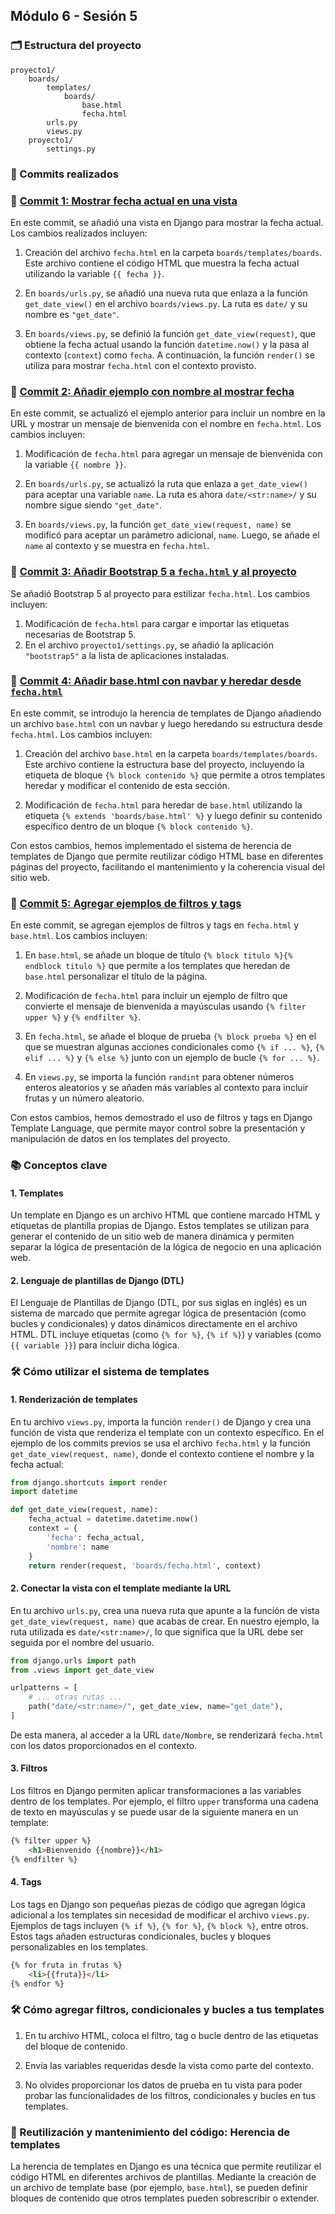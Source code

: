 ## Módulo 6 - Sesión 5

### 🗂️ Estructura del proyecto
```
proyecto1/
    boards/
        templates/
            boards/
                base.html
                fecha.html
        urls.py
        views.py
    proyecto1/
        settings.py
```

### 📝 Commits realizados

### 📝 [Commit 1: Mostrar fecha actual en una vista](https://github.com/zubus/TD-Django-0027/commit/8c487c0ec4797abacb45faf3e9a696ae02902a74)

En este commit, se añadió una vista en Django para mostrar la fecha actual. Los cambios realizados incluyen:

1. Creación del archivo `fecha.html` en la carpeta `boards/templates/boards`. Este archivo contiene el código HTML que muestra la fecha actual utilizando la variable `{{ fecha }}`.

2. En `boards/urls.py`, se añadió una nueva ruta que enlaza a la función `get_date_view()` en el archivo `boards/views.py`. La ruta es `date/` y su nombre es `"get_date"`.

3. En `boards/views.py`, se definió la función `get_date_view(request)`, que obtiene la fecha actual usando la función `datetime.now()` y la pasa al contexto (`context`) como `fecha`. A continuación, la función `render()` se utiliza para mostrar `fecha.html` con el contexto provisto.

### 📝 [Commit 2: Añadir ejemplo con nombre al mostrar fecha](https://github.com/zubus/TD-Django-0027/commit/16bb68d046b0216cdc944beeacf09022260cbdf9)

En este commit, se actualizó el ejemplo anterior para incluir un nombre en la URL y mostrar un mensaje de bienvenida con el nombre en `fecha.html`. Los cambios incluyen:

1. Modificación de `fecha.html` para agregar un mensaje de bienvenida con la variable `{{ nombre }}`.

2. En `boards/urls.py`, se actualizó la ruta que enlaza a `get_date_view()` para aceptar una variable `name`. La ruta es ahora `date/<str:name>/` y su nombre sigue siendo `"get_date"`.

3. En `boards/views.py`, la función `get_date_view(request, name)` se modificó para aceptar un parámetro adicional, `name`. Luego, se añade el `name` al contexto y se muestra en `fecha.html`.

### 📝 [Commit 3: Añadir Bootstrap 5 a `fecha.html` y al proyecto](https://github.com/zubus/TD-Django-0027/commit/f3f3854b29ff9735e78bb759ad5909e7cc4f5eee)

Se añadió Bootstrap 5 al proyecto para estilizar `fecha.html`. Los cambios incluyen:

1. Modificación de `fecha.html` para cargar e importar las etiquetas necesarias de Bootstrap 5.
2. En el archivo `proyecto1/settings.py`, se añadió la aplicación `"bootstrap5"` a la lista de aplicaciones instaladas.

### 📝 [Commit 4: Añadir base.html con navbar y heredar desde `fecha.html`](https://github.com/zubus/TD-Django-0027/commit/e7b910c6de5e4c40badc5a36cae77a4a6ed8b2ca)

En este commit, se introdujo la herencia de templates de Django añadiendo un archivo `base.html` con un navbar y luego heredando su estructura desde `fecha.html`. Los cambios incluyen:

1. Creación del archivo `base.html` en la carpeta `boards/templates/boards`. Este archivo contiene la estructura base del proyecto, incluyendo la etiqueta de bloque `{% block contenido %}` que permite a otros templates heredar y modificar el contenido de esta sección.

2. Modificación de `fecha.html` para heredar de `base.html` utilizando la etiqueta `{% extends 'boards/base.html' %}` y luego definir su contenido específico dentro de un bloque `{% block contenido %}`.

Con estos cambios, hemos implementado el sistema de herencia de templates de Django que permite reutilizar código HTML base en diferentes páginas del proyecto, facilitando el mantenimiento y la coherencia visual del sitio web.

### 📝 [Commit 5: Agregar ejemplos de filtros y tags](https://github.com/zubus/TD-Django-0027/commit/ee78ebe49b6b4fac504387a93e0267a24c0d0c8f)

En este commit, se agregan ejemplos de filtros y tags en `fecha.html` y `base.html`. Los cambios incluyen:

1. En `base.html`, se añade un bloque de título `{% block titulo %}{% endblock titulo %}` que permite a los templates que heredan de `base.html` personalizar el título de la página.
   
2. Modificación de `fecha.html` para incluir un ejemplo de filtro que convierte el mensaje de bienvenida a mayúsculas usando `{% filter upper %}` y `{% endfilter %}`.

3. En `fecha.html`, se añade el bloque de prueba `{% block prueba %}` en el que se muestran algunas acciones condicionales como `{% if ... %}`, `{% elif ... %}` y `{% else %}` junto con un ejemplo de bucle `{% for ... %}`.

4. En `views.py`, se importa la función `randint` para obtener números enteros aleatorios y se añaden más variables al contexto para incluir frutas y un número aleatorio.

Con estos cambios, hemos demostrado el uso de filtros y tags en Django Template Language, que permite mayor control sobre la presentación y manipulación de datos en los templates del proyecto.

### 📚 Conceptos clave

#### 1. Templates

Un template en Django es un archivo HTML que contiene marcado HTML y etiquetas de plantilla propias de Django. Estos templates se utilizan para generar el contenido de un sitio web de manera dinámica y permiten separar la lógica de presentación de la lógica de negocio en una aplicación web.

#### 2. Lenguaje de plantillas de Django (DTL)

El Lenguaje de Plantillas de Django (DTL, por sus siglas en inglés) es un sistema de marcado que permite agregar lógica de presentación (como bucles y condicionales) y datos dinámicos directamente en el archivo HTML. DTL incluye etiquetas (como `{% for %}`, `{% if %}`) y variables (como `{{ variable }}`) para incluir dicha lógica.

### 🛠️ Cómo utilizar el sistema de templates

#### 1. Renderización de templates

En tu archivo `views.py`, importa la función `render()` de Django y crea una función de vista que renderiza el template con un contexto específico. En el ejemplo de los commits previos se usa el archivo `fecha.html` y la función `get_date_view(request, name)`, donde el contexto contiene el nombre y la fecha actual:

```python
from django.shortcuts import render
import datetime

def get_date_view(request, name):
    fecha_actual = datetime.datetime.now()
    context = {
        'fecha': fecha_actual,
        'nombre': name
    }
    return render(request, 'boards/fecha.html', context)
```

#### 2. Conectar la vista con el template mediante la URL

En tu archivo `urls.py`, crea una nueva ruta que apunte a la función de vista `get_date_view(request, name)` que acabas de crear. En nuestro ejemplo, la ruta utilizada es `date/<str:name>/`, lo que significa que la URL debe ser seguida por el nombre del usuario. 

```python
from django.urls import path
from .views import get_date_view

urlpatterns = [
    # ... otras rutas ...
    path("date/<str:name>/", get_date_view, name="get_date"),
]
```

De esta manera, al acceder a la URL `date/Nombre`, se renderizará `fecha.html` con los datos proporcionados en el contexto.

#### 3. Filtros

Los filtros en Django permiten aplicar transformaciones a las variables dentro de los templates. Por ejemplo, el filtro `upper` transforma una cadena de texto en mayúsculas y se puede usar de la siguiente manera en un template:

```html
{% filter upper %}
    <h1>Bienvenido {{nombre}}</h1>
{% endfilter %}
```

#### 4. Tags

Los tags en Django son pequeñas piezas de código que agregan lógica adicional a los templates sin necesidad de modificar el archivo `views.py`. Ejemplos de tags incluyen `{% if %}`, `{% for %}`, `{% block %}`, entre otros. Estos tags añaden estructuras condicionales, bucles y bloques personalizables en los templates.

```html
{% for fruta in frutas %}
    <li>{{fruta}}</li>
{% endfor %}
```

### 🛠️ Cómo agregar filtros, condicionales y bucles a tus templates

1. En tu archivo HTML, coloca el filtro, tag o bucle dentro de las etiquetas del bloque de contenido.

2. Envía las variables requeridas desde la vista como parte del contexto.

3. No olvides proporcionar los datos de prueba en tu vista para poder probar las funcionalidades de los filtros, condicionales y bucles en tus templates.

### 🔄 Reutilización y mantenimiento del código: Herencia de templates

La herencia de templates en Django es una técnica que permite reutilizar el código HTML en diferentes archivos de plantillas. Mediante la creación de un archivo de template base (por ejemplo, `base.html`), se pueden definir bloques de contenido que otros templates pueden sobrescribir o extender.
